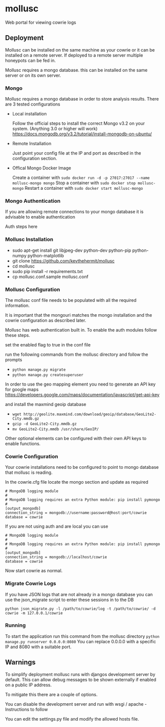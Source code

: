 # mollusc
Web portal for viewing cowrie logs

## Deployment
Mollusc can be installed on the same machine as your cowrie or it can be installed on a remote server.
If deployed to a remote server multiple honeypots can be fed in.

Mollusc requires a mongo database. this can be installed on the same server or on its own server. 

### Mongo

Mollusc requires a mongo database in order to store analysis results. There are 3 tested configurations

 - Local installation
 
    Follow the official steps to install the correct Mongo v3.2 on your system. (Anything 3.0 or higher will work)
    https://docs.mongodb.org/v3.2/tutorial/install-mongodb-on-ubuntu/
 
 - Remote Installation
 
    Just point your config file at the IP and port as described in the configuration section.
 
 - Offical Mongo Docker Image
    
    Create a container with ```sudo docker run -d -p 27017:27017 --name mollusc-mongo mongo```
    Stop a container with ```sudo docker stop mollusc-mongo```
    Restart a container with ```sudo docker start mollusc-mongo``` 
    
    
### Mongo Authentication
If you are allowing remote connections to your mongo database it is advisable to enable authentication

Auth steps here

### Mollusc Installation

- sudo apt-get install git libjpeg-dev python-dev python-pip python-numpy python-matplotlib
- git clone https://github.com/kevthehermit/mollusc
- cd mollusc
- sudo pip install -r requirements.txt
- cp mollusc.conf.sample mollusc.conf

### Mollusc Configuration
The mollusc conf file needs to be populated with all the required information. 

It is important that the mongouri matches the mongo installation and the cowrie configuration as described later. 

Mollusc has web authentication built in. To enable the auth modules follow these steps.

set the enabled flag to true in the conf file

run the following commands from the mollusc directory and follow the prompts
- ```python manage.py migrate```
- ```python manage.py createsuperuser```



In order to use the geo mapping element you need to generate an API key for google maps 
https://developers.google.com/maps/documentation/javascript/get-api-key

and install the maxmind geoip database

- ```wget http://geolite.maxmind.com/download/geoip/database/GeoLite2-City.mmdb.gz```
- ```gzip -d GeoLite2-City.mmdb.gz```
- ```mv GeoLite2-City.mmdb /usr/share/GeoIP/```


Other optional elements can be configured with their own API keys to enable functions. 

### Cowrie Configuration
Your cowrie installations need to be configured to point to mongo database that mollusc is reading. 

In the cowrie.cfg file locate the mongo section and update as required

```
# MongoDB logging module
#
# MongoDB logging requires an extra Python module: pip install pymongo
#
[output_mongodb]
connection_string = mongodb://username:password@host:port/cowrie
database = cowrie
```
If you are not using auth and are local you can use
```
# MongoDB logging module
#
# MongoDB logging requires an extra Python module: pip install pymongo
#
[output_mongodb]
connection_string = mongodb://localhost/cowrie
database = cowrie
```
Now start cowrie as normal. 


### Migrate Cowrie Logs

If you have JSON logs that are not already in a mongo database you can use the json_migrate script to enter these sessions in to the DB

```python json_migrate.py -l /path/to/cowrie/log -t /path/to/cowrie/ -d cowrie -m 127.0.0.1/cowrie```

### Running
To start the application run this command from the mollusc directory
```python manage.py runserver 0.0.0.0:8080```
You can replace 0.0.0.0 with a specific IP and 8080 with a suitable port.


## Warnings
To simplify deployment mollusc runs with djangos development server by default. 
This can allow debug messages to be shown externally if enabled on a public IP address. 

To mitigate this there are a couple of options. 

You can disable the development server and run with wsgi / apache - Instructions to follow

You can edit the settings.py file and modify the allowed hosts file. 

